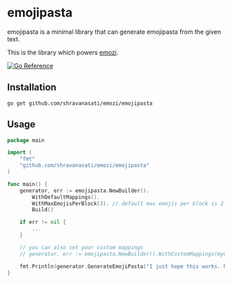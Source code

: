 # emojipasta

emojipasta is a minimal library that can generate emojipasta from the given text.

This is the library which powers [emozi](https://github.com/shravanasati/emozi).

[![Go Reference](https://pkg.go.dev/badge/github.com/shravanasati/emozi/emojipasta.svg)](https://pkg.go.dev/github.com/shravanasati/emozi/emojipasta)


## Installation

```
go get github.com/shravanasati/emozi/emojipasta
```

## Usage

```go
package main

import (
	"fmt"
	"github.com/shravanasati/emozi/emojipasta"
)

func main() {
	generator, err := emojipasta.NewBuilder().
		WithDefaultMappings().
		WithMaxEmojisPerBlock(3). // default max emojis per block is 2
		Build()

	if err != nil {
		...
	}

	// you can also set your custom mappings
	// generator, err := emojipasta.NewBuilder().WithCustomMappings(myCustomMapping)

	fmt.Println(generator.GenerateEmojiPasta("I just hope this works. No tests are available sorry."))
}
```

